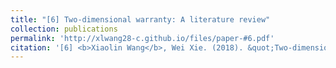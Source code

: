 ```yaml
---
title: "[6] Two-dimensional warranty: A literature review"
collection: publications
permalink: 'http://xlwang28-c.github.io/files/paper-#6.pdf'
citation: '[6] <b>Xiaolin Wang</b>, Wei Xie. (2018). &quot;Two-dimensional warranty: A literature review.&quot; <i>Journal of Risk and Reliability</i>. 232(3), 284-307. [<a href="https://journals.sagepub.com/doi/abs/10.1177/1748006X17742776">link</a>]'
---
```

